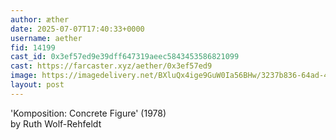 ```yaml
---
author: æther
date: 2025-07-07T17:40:33+0000
username: aether
fid: 14199
cast_id: 0x3ef57ed9e39dff647319aeec5843453586821099
cast: https://farcaster.xyz/aether/0x3ef57ed9
image: https://imagedelivery.net/BXluQx4ige9GuW0Ia56BHw/3237b836-64ad-4599-b8a2-cd9490e9ba00/original
layout: post
---
```

'Komposition: Concrete Figure' (1978)   
by Ruth Wolf-Rehfeldt  

<img src='https://imagedelivery.net/BXluQx4ige9GuW0Ia56BHw/3237b836-64ad-4599-b8a2-cd9490e9ba00/original' alt='' referrerpolicy='no-referrer'/>